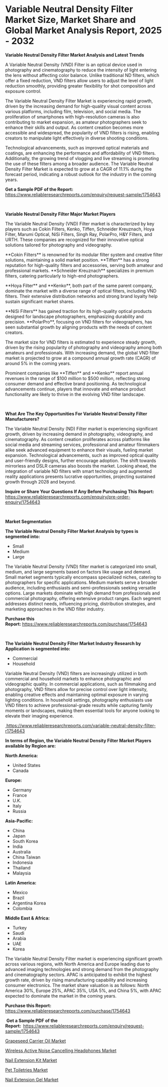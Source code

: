 <p><h1>Variable Neutral Density Filter Market Size, Market Share and Global Market Analysis Report, 2025 - 2032</h1></p><p><strong>Variable Neutral Density Filter Market Analysis and Latest Trends</strong></p>
<p><p>A Variable Neutral Density (VND) Filter is an optical device used in photography and cinematography to reduce the intensity of light entering the lens without affecting color balance. Unlike traditional ND filters, which offer a fixed reduction, VND filters allow users to adjust the level of light reduction smoothly, providing greater flexibility for shot composition and exposure control.</p><p>The Variable Neutral Density Filter Market is experiencing rapid growth, driven by the increasing demand for high-quality visual content across various platforms, including film, television, and social media. The proliferation of smartphones with high-resolution cameras is also contributing to market expansion, as amateur photographers seek to enhance their skills and output. As content creation becomes more accessible and widespread, the popularity of VND filters is rising, enabling creators to manipulate light effectively in diverse shooting conditions.</p><p>Technological advancements, such as improved optical materials and coatings, are enhancing the performance and affordability of VND filters. Additionally, the growing trend of vlogging and live streaming is promoting the use of these filters among a broader audience. The Variable Neutral Density Filter Market is expected to grow at a CAGR of 11.1% during the forecast period, indicating a robust outlook for the industry in the coming years.</p></p>
<p><strong>Get a Sample PDF of the Report:&nbsp;</strong> <a href="https://www.reliableresearchreports.com/enquiry/request-sample/1754643?utm_campaign=16&utm_medium=2&utm_source=Github&utm_content=ia&utm_term=04042025&utm_id=variable-neutral-density-filter">https://www.reliableresearchreports.com/enquiry/request-sample/1754643</a></p>
<p>&nbsp;</p>
<p><strong>Variable Neutral Density Filter Major Market Players</strong></p>
<p><p>The Variable Neutral Density (VND) Filter market is characterized by key players such as Cokin Filters, Kenko, Tiffen, Schneider Kreuznach, Hoya Filter, Marumi Optical, NiSi Filters, Singh Ray, PolarPro, H&Y Filters, and URTH. These companies are recognized for their innovative optical solutions tailored for photography and videography.</p><p>**Cokin Filters** is renowned for its modular filter system and creative filter solutions, maintaining a solid market position. **Tiffen** has a strong reputation for high-quality filters and accessories, serving both amateur and professional markets. **Schneider Kreuznach** specializes in premium filters, catering particularly to high-end photographers. </p><p>**Hoya Filter** and **Kenko**, both part of the same parent company, dominate the market with a diverse range of optical filters, including VND filters. Their extensive distribution networks and strong brand loyalty help sustain significant market shares.</p><p>**NiSi Filters** has gained traction for its high-quality optical products designed for landscape photographers, emphasizing durability and precision. **PolarPro**, focusing on VND filters for videographers, has seen substantial growth by aligning products with the needs of content creators. </p><p>The market size for VND filters is estimated to experience steady growth, driven by the rising popularity of photography and videography among both amateurs and professionals. With increasing demand, the global VND filter market is projected to grow at a compound annual growth rate (CAGR) of around 5% in the coming years.</p><p>Prominent companies like **Tiffen** and **Kenko** report annual revenues in the range of $100 million to $500 million, reflecting strong consumer demand and effective brand positioning. As technological advancements continue, players that innovate and enhance product functionality are likely to thrive in the evolving VND filter landscape.</p></p>
<p>&nbsp;</p>
<p><strong>What Are The Key Opportunities For Variable Neutral Density Filter Manufacturers?</strong></p>
<p><p>The Variable Neutral Density (ND) Filter market is experiencing significant growth, driven by increasing demand in photography, videography, and cinematography. As content creation proliferates across platforms like social media and streaming services, professional and amateur filmmakers alike seek advanced equipment to enhance their visuals, fueling market expansion. Technological advancements, such as improved optical quality and user-friendly designs, further encourage adoption. The shift towards mirrorless and DSLR cameras also boosts the market. Looking ahead, the integration of variable ND filters with smart technology and augmented reality applications presents lucrative opportunities, projecting sustained growth through 2028 and beyond.</p></p>
<p><strong>Inquire or Share Your Questions If Any Before Purchasing This Report:</strong> <a href="https://www.reliableresearchreports.com/enquiry/pre-order-enquiry/1754643?utm_campaign=16&utm_medium=2&utm_source=Github&utm_content=ia&utm_term=04042025&utm_id=variable-neutral-density-filter">https://www.reliableresearchreports.com/enquiry/pre-order-enquiry/1754643</a></p>
<p>&nbsp;</p>
<p><strong>Market Segmentation</strong></p>
<p><strong>The Variable Neutral Density Filter Market Analysis by types is segmented into:</strong></p>
<p><ul><li>Small</li><li>Medium</li><li>Large</li></ul></p>
<p><p>The Variable Neutral Density (VND) filter market is categorized into small, medium, and large segments based on factors like usage and demand. Small market segments typically encompass specialized niches, catering to photographers for specific applications. Medium markets serve a broader audience, including enthusiasts and semi-professionals seeking versatile options. Large markets dominate with high demand from professionals and commercial photography, offering extensive product ranges. Each segment addresses distinct needs, influencing pricing, distribution strategies, and marketing approaches in the VND filter industry.</p></p>
<p><strong>Purchase this Report:&nbsp;</strong><a href="https://www.reliableresearchreports.com/purchase/1754643?utm_campaign=16&utm_medium=2&utm_source=Github&utm_content=ia&utm_term=04042025&utm_id=variable-neutral-density-filter">https://www.reliableresearchreports.com/purchase/1754643</a></p>
<p>&nbsp;</p>
<p><strong>The Variable Neutral Density Filter Market Industry Research by Application is segmented into:</strong></p>
<p><ul><li>Commercial</li><li>Household</li></ul></p>
<p><p>Variable Neutral Density (VND) filters are increasingly utilized in both commercial and household markets to enhance photographic and videographic quality. In commercial applications, such as filmmaking and photography, VND filters allow for precise control over light intensity, enabling creative effects and maintaining optimal exposure in varying lighting conditions. In household settings, photography enthusiasts use VND filters to achieve professional-grade results while capturing family moments or landscapes, making them essential tools for anyone looking to elevate their imaging experience.</p></p>
<p><a href="https://www.reliableresearchreports.com/variable-neutral-density-filter-r1754643?utm_campaign=16&utm_medium=2&utm_source=Github&utm_content=ia&utm_term=04042025&utm_id=variable-neutral-density-filter">&nbsp;https://www.reliableresearchreports.com/variable-neutral-density-filter-r1754643</a></p>
<p><strong>In terms of Region, the Variable Neutral Density Filter Market Players available by Region are:</strong></p>
<p>
    <p> <strong> North America: </strong>
        <ul>
            <li>United States</li>
            <li>Canada</li>
        </ul>
        </p> 
    <p> <strong> Europe: </strong>
        <ul>
            <li>Germany</li>
            <li>France</li>
            <li>U.K.</li>
            <li>Italy</li>
            <li>Russia</li>
        </ul>
        </p> 
    <p> <strong> Asia-Pacific: </strong>
        <ul>
            <li>China</li>
            <li>Japan</li>
            <li>South Korea</li>
            <li>India</li>
            <li>Australia</li>
            <li>China Taiwan</li>
            <li>Indonesia</li>
            <li>Thailand</li>
            <li>Malaysia</li>
        </ul>
        </p> 
    <p> <strong> Latin America: </strong>
        <ul>
            <li>Mexico</li>
            <li>Brazil</li>
            <li>Argentina Korea</li>
            <li>Colombia</li>
        </ul>
        </p> 
    <p> <strong> Middle East & Africa: </strong>
        <ul>
            <li>Turkey</li>
            <li>Saudi</li>
            <li>Arabia</li>
            <li>UAE</li>
            <li>Korea</li>
        </ul>
    </p>
    </p>
<p><p>The Variable Neutral Density Filter market is experiencing significant growth across various regions, with North America and Europe leading due to advanced imaging technologies and strong demand from the photography and cinematography sectors. APAC is anticipated to exhibit the highest growth rate, driven by rising manufacturing capability and increasing consumer electronics. The market share valuation is as follows: North America 30%, Europe 25%, APAC 35%, USA 5%, and China 5%, with APAC expected to dominate the market in the coming years.</p></p>
<p><strong>Purchase this Report: </strong><a href="https://www.reliableresearchreports.com/purchase/1754643?utm_campaign=16&utm_medium=2&utm_source=Github&utm_content=ia&utm_term=04042025&utm_id=variable-neutral-density-filter">https://www.reliableresearchreports.com/purchase/1754643</a></p>
<p>&nbsp;<strong>Get a Sample PDF of the Report:&nbsp;&nbsp;</strong><a href="https://www.reliableresearchreports.com/enquiry/request-sample/1754643?utm_campaign=16&utm_medium=2&utm_source=Github&utm_content=ia&utm_term=04042025&utm_id=variable-neutral-density-filter">https://www.reliableresearchreports.com/enquiry/request-sample/1754643</a></p>
<p><strong></strong></p>
<p><p><a href="https://github.com/lelkohydesyj/Market-Research-Report-List-1/blob/main/grapeseed-carrier-oil-market.md?utm_campaign=16&utm_medium=2&utm_source=Github&utm_content=ia&utm_term=04042025&utm_id=variable-neutral-density-filter">Grapeseed Carrier Oil Market</a></p><p><a href="https://github.com/cachaskluwe/Market-Research-Report-List-1/blob/main/wireless-active-noise-cancelling-headphones-market.md?utm_campaign=16&utm_medium=2&utm_source=Github&utm_content=ia&utm_term=04042025&utm_id=variable-neutral-density-filter">Wireless Active Noise Cancelling Headphones Market</a></p><p><a href="https://github.com/cezilfinerv9/Market-Research-Report-List-1/blob/main/nail-extension-kit-market.md?utm_campaign=16&utm_medium=2&utm_source=Github&utm_content=ia&utm_term=04042025&utm_id=variable-neutral-density-filter">Nail Extension Kit Market</a></p><p><a href="https://github.com/mehakmiamid1/Market-Research-Report-List-1/blob/main/pet-toiletries-market.md?utm_campaign=16&utm_medium=2&utm_source=Github&utm_content=ia&utm_term=04042025&utm_id=variable-neutral-density-filter">Pet Toiletries Market</a></p><p><a href="https://github.com/thanenegenqa/Market-Research-Report-List-1/blob/main/nail-extension-gel-market.md?utm_campaign=16&utm_medium=2&utm_source=Github&utm_content=ia&utm_term=04042025&utm_id=variable-neutral-density-filter">Nail Extension Gel Market</a></p></p>